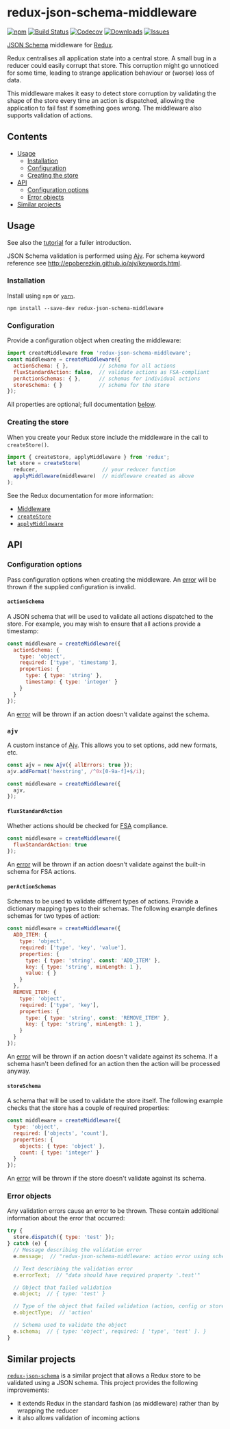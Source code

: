 # redux-json-schema-middleware

[![npm](https://img.shields.io/npm/v/redux-json-schema-middleware.svg)](https://www.npmjs.com/package/redux-json-schema-middleware)
[![Build Status](https://travis-ci.org/simpleigh/redux-json-schema-middleware.svg?branch=master)](https://travis-ci.org/simpleigh/redux-json-schema-middleware)
[![Codecov](https://img.shields.io/codecov/c/github/simpleigh/redux-json-schema-middleware.svg)](https://codecov.io/gh/simpleigh/redux-json-schema-middleware)
[![Downloads](https://img.shields.io/npm/dt/redux-json-schema-middleware.svg)](https://www.npmjs.com/package/redux-json-schema-middleware)
[![Issues](https://img.shields.io/github/issues/simpleigh/redux-json-schema-middleware.svg)](https://github.com/simpleigh/redux-json-schema-middleware/issues)

[JSON Schema](http://json-schema.org/) middleware for [Redux](https://redux.js.org/).

Redux centralises all application state into a central store.
A small bug in a reducer could easily corrupt that store.
This corruption might go unnoticed for some time,
leading to strange application behaviour or (worse) loss of data.

This middleware makes it easy to detect store corruption by validating the shape
of the store every time an action is dispatched,
allowing the application to fail fast if something goes wrong.
The middleware also supports validation of actions.

## Contents

* [Usage](#usage)
  * [Installation](#installation)
  * [Configuration](#configuration)
  * [Creating the store](#creating-the-store)
* [API](#api)
  * [Configuration options](#configuration-options)
  * [Error objects](#error-objects)
* [Similar projects](#similar-projects)

## Usage

See also the [tutorial](TUTORIAL.md) for a fuller introduction.

JSON Schema validation is performed using
[Ajv](http://epoberezkin.github.io/ajv/).
For schema keyword reference see http://epoberezkin.github.io/ajv/keywords.html.

### Installation

Install using `npm` or [`yarn`](https://yarnpkg.com/).

```shell
npm install --save-dev redux-json-schema-middleware
```

### Configuration

Provide a configuration object when creating the middleware:

```javascript
import createMiddleware from 'redux-json-schema-middleware';
const middleware = createMiddleware({
  actionSchema: { },          // schema for all actions
  fluxStandardAction: false,  // validate actions as FSA-compliant
  perActionSchemas: { },      // schemas for individual actions
  storeSchema: { }            // schema for the store
});
```

All properties are optional; full documentation [below](#configuration-options).

### Creating the store

When you create your Redux store include the middleware in the call to
`createStore()`.

```javascript
import { createStore, applyMiddleware } from 'redux';
let store = createStore(
  reducer,                     // your reducer function
  applyMiddleware(middleware)  // middleware created as above
);
```

See the Redux documentation for more information:
* [Middleware](https://redux.js.org/docs/advanced/Middleware.html)
* [`createStore`](https://redux.js.org/docs/api/createStore.html)
* [`applyMiddleware`](https://redux.js.org/docs/api/applyMiddleware.html)

## API

### Configuration options

Pass configuration options when creating the middleware.
An [error](#error-objects) will be thrown if the supplied configuration is
invalid.

#### `actionSchema`

A JSON schema that will be used to validate all actions dispatched to the store.
For example, you may wish to ensure that all actions provide a timestamp:

```javascript
const middleware = createMiddleware({
  actionSchema: {
    type: 'object',
    required: ['type', 'timestamp'],
    properties: {
      type: { type: 'string' },
      timestamp: { type: 'integer' }
    }
  }
});
```

An [error](#error-objects) will be thrown if an action doesn't validate against
the schema.

### `ajv`

A custom instance of [Ajv](http://epoberezkin.github.io/ajv/).
This allows you to set options, add new formats, etc.

```javascript
const ajv = new Ajv({ allErrors: true });
ajv.addFormat('hexstring', /^0x[0-9a-f]+$/i);

const middleware = createMiddleware({
  ajv,
});
```

#### `fluxStandardAction`

Whether actions should be checked for
[FSA](https://github.com/acdlite/flux-standard-action) compliance.

```javascript
const middleware = createMiddleware({
  fluxStandardAction: true
});
```

An [error](#error-objects) will be thrown if an action doesn't validate against
the built-in schema for FSA actions.

#### `perActionSchemas`

Schemas to be used to validate different types of actions.
Provide a dictionary mapping types to their schemas.
The following example defines schemas for two types of action:

```javascript
const middleware = createMiddleware({
  ADD_ITEM: {
    type: 'object',
    required: ['type', 'key', 'value'],
    properties: {
      type: { type: 'string', const: 'ADD_ITEM' },
      key: { type: 'string', minLength: 1 },
      value: { }
    }
  },
  REMOVE_ITEM: {
    type: 'object',
    required: ['type', 'key'],
    properties: {
      type: { type: 'string', const: 'REMOVE_ITEM' },
      key: { type: 'string', minLength: 1 },
    }
  }
});
```

An [error](#error-objects) will be thrown if an action doesn't validate against
its schema.
If a schema hasn't been defined for an action then the action will be processed
anyway.

#### `storeSchema`

A schema that will be used to validate the store itself.
The following example checks that the store has a couple of required properties:

```javascript
const middleware = createMiddleware({
  type: 'object',
  required: ['objects', 'count'],
  properties: {
    objects: { type: 'object' },
    count: { type: 'integer' }
  }
});
```

An [error](#error-objects) will be thrown if the store doesn't validate against
its schema.

### Error objects

Any validation errors cause an error to be thrown.
These contain additional information about the error that occurred:

```javascript
try {
  store.dispatch({ type: 'test' });
} catch (e) {
  // Message describing the validation error
  e.message;  // "redux-json-schema-middleware: action error using schema 'action'"

  // Text describing the validation error
  e.errorText;  // "data should have required property '.test'"

  // Object that failed validation
  e.object;  // { type: 'test' }

  // Type of the object that failed validation (action, config or store)
  e.objectType;  // 'action'

  // Schema used to validate the object
  e.schema;  // { type: 'object', required: [ 'type', 'test' ]. }
}
```

## Similar projects

[`redux-json-schema`](https://www.npmjs.com/package/redux-json-schema) is a
similar project that allows a Redux store to be validated using a JSON schema.
This project provides the following improvements:
* it extends Redux in the standard fashion (as middleware) rather than by
  wrapping the reducer
* it also allows validation of incoming actions
